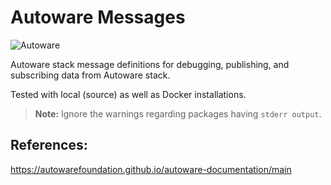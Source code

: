 # Autoware Messages

![Autoware](https://user-images.githubusercontent.com/63835446/158918717-58d6deaf-93fb-47f9-891d-e242b02cba7b.png)

Autoware stack message definitions for debugging, publishing, and subscribing data from Autoware stack.

Tested with local (source) as well as Docker installations.

> **Note:** Ignore the warnings regarding packages having `stderr output`.

## References:
https://autowarefoundation.github.io/autoware-documentation/main
